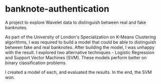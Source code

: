 # banknote-authentication
A project to explore Wavelet data to distinguish between real and fake banknotes.

As part of the University of London's Specialization on K-Means Clustering algorithms, I was required to build a model that could be able to distinguish between fake and real banknotes. After building the model, I was unhappy with the result. I explored two alternative techniques - Logistic Regression and Support Vector Machines (SVM). These models perform better on binary classification problems.

I created a model of each, and evaluated the results. In the end, the SVM won.
